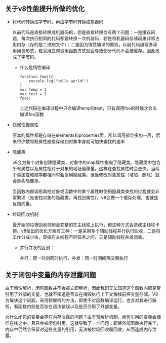 ## 关于v8性能提升所做的优化

- 将代码转换成字节码，再由字节码转换成机器码

  以前代码是直接转换成机器码的，但是直接转换会有两个问题：一是缓存问题，每次执行相同的代码都要转换一次机器码，若是将机器码存储起来非常占用内存（存的是二进制文件）；二是因为惰性编译的原则，以前代码编写多采用闭包形式，若采用立即调用函数方式就会导致部分代码不会被缓存。因此改成了字节码。

  - 什么是惰性编译

    ```
    function foo(){
    	console.log('hello world!')
    }
    var temp = 1
    var test = 2
    foo()
    ```

    上述代码在编译过程中只会编译temp和test，只有调用foo的时候才会去编译foo函数

- 快属性慢属性

  原本的属性都是存储在elements和properties里，所以调用都会多加一层，后来将少数常规属性直接存储到对象本身就可加快查找的速率

- 隐藏类

  v8会为每个对象创建隐藏类，对象中的map属性指向了隐藏类。隐藏类中包含所有属性以及属性相对于对象的地址偏移量，这样在查找属性时会更快。当两个类属性和顺序都相同时会复用隐藏类。但当修改对象属性（增加、删除）就会重构隐藏类。

  当函数内部调用其他对象或函数中的某个属性时使用隐藏类查找的过程就会非常繁琐（先查找对象的隐藏类，再找到属性），v8会做一个缓存处理，也就是反馈向量。

- 垃圾回收机制

  最开始的垃圾回收机制会完整的在主线程上执行，但这种方式会造成主线程卡顿。v8给出的优化方案有三种：一是采用多个辅助线程并行执行回收，二是将工作分成小块，穿插在主线程不同任务之间，三是辅助线程并发回收。

  - 并行并发的区别：

    并行：同一时刻同时执行，并发：同一时间间隔交替执行



## 关于闭包中变量的内存泄露问题

由于惰性解析，闭包函数并不会被立即解析，因此我们无法知道这个函数内部是否引用了外部的变量，也就不知道是否该在销毁执行上下文弹栈前把变量存储。V8为解决这个问题，采用预解析的方法，即使不对函数编译运行，也会对其进行解析，看函数内部是否存在语法错误以及是否引用了外部变量。

为什么闭包的变量会存在内存泄露的问题？由于预解析机制，闭包引用的变量会储存在栈之中，且只会被闭包引用。这就导致了一个问题：即使外部函数执行完毕，内存中仍然会保留对这些变量的引用，无法被垃圾回收器回收，从而造成内存泄露。